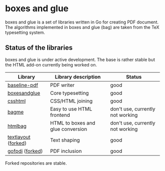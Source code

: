 # boxes and glue

boxes and glue is a set of libraries written in Go for creating PDF document. The algorithms implemented in boxes and glue (bag) are taken from the TeX typesetting system.

## Status of the libraries

boxes and glue is under active development. The base is rather stable but the HTML add-on currently being worked on.

| Library                                                                                                         | Library description               | Status                           |
| --------------------------------------------------------------------------------------------------------------- | --------------------------------- | -------------------------------- |
| [baseline-pdf](https://github.com/boxesandglue/baseline-pdf)                                                    | PDF writer                        | good                             |
| [boxesandglue](https://github.com/boxesandglue/boxesandglue)                                                    | Core typesetting                  | good                             |
| [csshtml](https://github.com/boxesandglue/csshtml)                                                              | CSS/HTML joining                  | good                             |
| [bagme](https://github.com/boxesandglue/bagme)                                                                  | Easy to use HTML frontend         | don't use, currently not working |
| [htmlbag](https://github.com/boxesandglue/htmlbag)                                                              | HTML to boxes and glue conversion | don't use, currently not working |
| [textlayout](https://github.com/boxesandglue/textlayout) ([forked](https://github.com/benoitkugler/textlayout)) | Text shaping                      | good                             |
| [gofpdi](https://github.com/boxesandglue/gofpdi) ([forked](https://github.com/phpdave11/gofpdi))                | PDF inclusion                     | good                             |

Forked repositories are stable.

